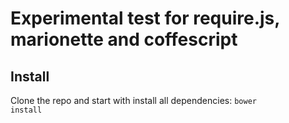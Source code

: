 # Experimental test for require.js, marionette and coffescript
## Install
Clone the repo and start with install all dependencies:
<code>bower install</code>
